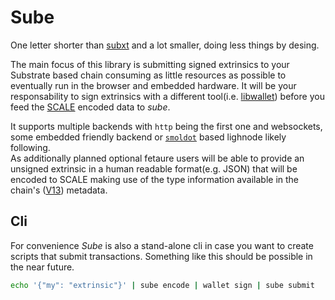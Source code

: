 # Sube

One letter shorter than [subxt](https://github.com/paritytech/substrate-subxt) and a lot smaller, doing less things by desing.

The main focus of this library is submitting signed extrinsics to your Substrate based chain consuming as little resources as possible to eventually run in the browser and embedded hardware. It will be your responsability to sign extrinsics with a different tool(i.e. [libwallet](https://github.com/valibre-org/libwallet)) before you feed the [SCALE](https://github.com/paritytech/parity-scale-codec) encoded data to _sube_.

It supports multiple backends with `http` being the first one and websockets, some embedded friendly backend or [`smoldot`](https://github.com/paritytech/smoldot) based lighnode likely following.  
As additionally planned optional fetaure users will be able to provide an unsigned extrinsic in a human readable format(e.g. JSON) that will be encoded to SCALE making use of the type information available in the chain's ([V13](https://github.com/paritytech/frame-metadata/blob/main/frame-metadata/src/v13.rs)) metadata.

## Cli

For convenience _Sube_ is also a stand-alone cli in case you want to create scripts that submit transactions. Something like this should be possible in the near future.

```sh
echo '{"my": "extrinsic"}' | sube encode | wallet sign | sube submit
```

